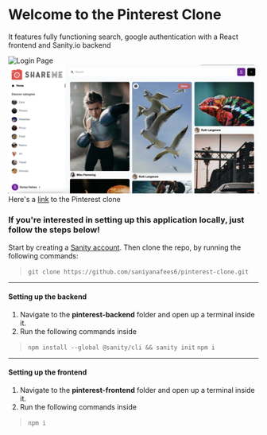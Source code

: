 
# Welcome to the Pinterest Clone

It features fully functioning search, google authentication with a React frontend and Sanity.io backend

![Login Page](https://raw.githubusercontent.com/saniyanafees6/pinterest-clone/main/loginpage.png)
![Home Page](https://raw.githubusercontent.com/saniyanafees6/pinterest-clone/main/homepage.png)
Here's a [link](https://pinterest-clone2.netlify.app) to the Pinterest clone

### If you're interested in setting up this application locally, just follow the steps below!

Start by creating a [Sanity account](https://www.sanity.io/). Then clone the repo, by running the following commands:

> `git clone https://github.com/saniyanafees6/pinterest-clone.git`



---
#### Setting up the backend
1.  Navigate to the **pinterest-backend** folder and open up a terminal inside it.
2.  Run the following commands inside 
> `npm install --global @sanity/cli && sanity init`
> `npm i` 



---
#### Setting up the frontend
1.  Navigate to the **pinterest-frontend** folder and open up a terminal inside it.
2.  Run the following commands inside 
> `npm i` 
